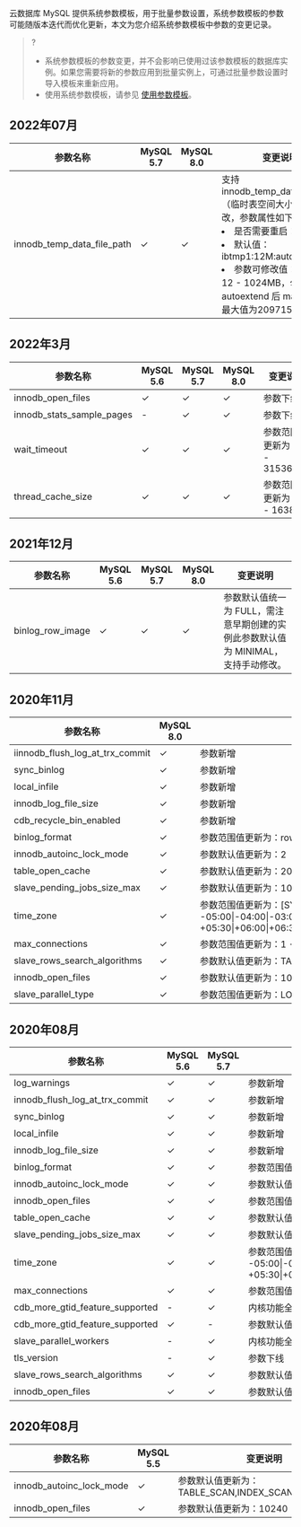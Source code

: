 
云数据库 MySQL 提供系统参数模板，用于批量参数设置，系统参数模板的参数可能随版本迭代而优化更新，本文为您介绍系统参数模板中参数的变更记录。
>?
>- 系统参数模板的参数变更，并不会影响已使用过该参数模板的数据库实例。如果您需要将新的参数应用到批量实例上，可通过批量参数设置时导入模板来重新应用。
>- 使用系统参数模板，请参见 [使用参数模板](https://cloud.tencent.com/document/product/236/30304)。


## 2022年07月
| 参数名称 | MySQL 5.7 |  MySQL 8.0 |  变更说明 | 
|---------|---------|---------|---------|
| innodb_temp_data_file_path | &#10003; | &#10003;| 支持 innodb_temp_data_file_path （临时表空间大小）参数修改，参数属性如下：<br><li>是否需要重启：是<br><li>默认值：ibtmp1:12M:autoextend<br><li>参数可修改值：ibtmp1为12 - 1024MB，勾选 autoextend 后 max 可设置的最大值为2097152MB |

## 2022年3月
| 参数名称 |  MySQL 5.6 |  MySQL 5.7 |  MySQL 8.0 |  变更说明 | 
|---------|---------|---------|---------|---------|
| innodb_open_files | &#10003; | &#10003; | &#10003; | 参数下线 |
| innodb_stats_sample_pages | - | &#10003; | &#10003; | 参数下线 |
| wait_timeout | &#10003; | &#10003; | &#10003; | 参数范围值更新为：1 - 31536000 |
| thread_cache_size | &#10003; | &#10003; | &#10003; | 参数范围值更新为：1 - 16384 |

## 2021年12月
| 参数名称 |  MySQL 5.6 |  MySQL 5.7 |  MySQL 8.0 |  变更说明 | 
|---------|---------|---------|---------|---------|
| binlog_row_image | &#10003; | &#10003; | &#10003; | 参数默认值统一为 FULL，需注意早期创建的实例此参数默认值为 MINIMAL，支持手动修改。 |

## 2020年11月
| 参数名称 |  MySQL 8.0 |  变更说明 | 
|---------|---------|---------|
| iinnodb_flush_log_at_trx_commit | &#10003; | 参数新增 |
| sync_binlog | &#10003; | 参数新增 |
| local_infile  | &#10003; | 参数新增 |
| innodb_log_file_size | &#10003; | 参数新增 |
| cdb_recycle_bin_enabled | &#10003; | 参数新增 |
| binlog_format| &#10003; | 参数范围值更新为：row |
| innodb_autoinc_lock_mode | &#10003; | 参数默认值更新为：2 |
| table_open_cache | &#10003; | 参数默认值更新为：2000 |
| slave_pending_jobs_size_max | &#10003; | 参数默认值更新为：1073741824 |
| time_zone | &#10003; | 参数范围值更新为：[SYSTEM\|-12:00\|-11:00\|-10:00\|-09:00\|-08:00\|-07:00\|-06:00\|<br>-05:00\|-04:00\|-03:00\|-02:00\|-01:00\|\+00:00\|\+01:00\|\+02:00\|\+03:00\|\+04:00\|\+05:00\|<br>\+05:30\|\+06:00\|\+06:30\|\+07:00\|\+08:00\|\+09:00\|\+10:00\|\+11:00\|\+12:00\|\+13:00] |
| max_connections | &#10003; | 参数范围值更新为：1 - 100000 |
| slave_rows_search_algorithms | &#10003; | 参数默认值更新为：TABLE_SCAN,INDEX_SCAN,HASH_SCAN |
| innodb_open_files | &#10003; | 参数默认值更新为：10240 |
| slave_parallel_type | &#10003; | 参数范围值更新为：LOGICAL_CLOCK\|TABLE\|DATABASE |

## 2020年08月
| 参数名称 | MySQL 5.6 | MySQL 5.7 |  变更说明 | 
|---------|---------|---------|---------|
| log_warnings | &#10003; | &#10003; | 参数新增 |
| innodb_flush_log_at_trx_commit | &#10003; | &#10003; | 参数新增 |
| sync_binlog | &#10003; | &#10003; | 参数新增 |
| local_infile | &#10003; | &#10003; | 参数新增 |
| innodb_log_file_size | &#10003; | &#10003; | 参数新增 |
| binlog_format | &#10003; | &#10003; | 参数范围值更新为：row |
| innodb_autoinc_lock_mode | &#10003; | &#10003; | 参数默认值更新为：2 |
| innodb_open_files | &#10003; | &#10003; | 参数范围值更新为：1 - 102400 |
| table_open_cache | &#10003; | &#10003; | 参数默认值更新为：2000 |
| slave_pending_jobs_size_max | &#10003; | &#10003; | 参数默认值更新为：1GB |
| time_zone | &#10003; | &#10003; | 参数范围值更新为：[SYSTEM\|-12:00\|-11:00\|-10:00\|-09:00\|-08:00\|-07:00\|-06:00\|<br>-05:00\|-04:00\|-03:00\|-02:00\|-01:00\|\+00:00\|\+01:00\|\+02:00\|\+03:00\|\+04:00\|\+05:00\|<br>\+05:30\|\+06:00\|\+06:30\|\+07:00\|\+08:00\|\+09:00\|\+10:00\|\+11:00\|\+12:00\|\+13:00] |
| max_connections | &#10003; | &#10003; | 参数范围值更新为：1 - 100000 |
| cdb_more_gtid_feature_supported | - | &#10003; | 内核功能全量 |
| cdb_more_gtid_feature_supported | &#10003; | - | 参数默认值更新为：OFF |
| slave_parallel_workers | - | &#10003; | 内核功能全量 |
| tls_version | - | &#10003; | 参数下线 |
| slave_rows_search_algorithms | &#10003; | &#10003; | 参数默认值更新为：TABLE_SCAN,INDEX_SCAN,HASH_SCAN |
| innodb_open_files | &#10003; | &#10003; | 参数默认值更新为：10240 |

## 2020年08月
| 参数名称 |  MySQL 5.5 |  变更说明 | 
|---------|---------|---------|
| innodb_autoinc_lock_mode | &#10003; | 参数默认值更新为：TABLE_SCAN,INDEX_SCAN,HASH_SCAN |
| innodb_open_files | &#10003;| 参数默认值更新为：10240 |

